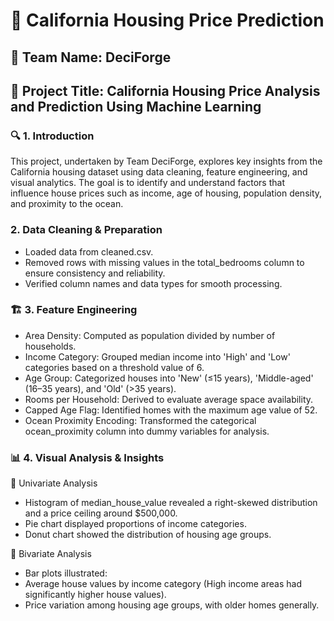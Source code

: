 # **📝 California Housing Price Prediction**
## 🔖 Team Name: DeciForge
## 📌 Project Title: California Housing Price Analysis and Prediction Using Machine Learning
### 🔍 1. Introduction
This project, undertaken by Team DeciForge, explores key insights from the California housing dataset using data cleaning, feature engineering, and visual analytics. The goal is to identify and understand factors that influence house prices such as income, age of housing, population density, and proximity to the ocean.

### 2. Data Cleaning & Preparation
- Loaded data from cleaned.csv.
- Removed rows with missing values in the total_bedrooms column to ensure consistency and reliability.
- Verified column names and data types for smooth processing.

### 🏗️ 3. Feature Engineering
- Area Density: Computed as population divided by number of households.
- Income Category: Grouped median income into 'High' and 'Low' categories based on a threshold value of 6.
- Age Group: Categorized houses into 'New' (≤15 years), 'Middle-aged' (16–35 years), and 'Old' (>35 years).
- Rooms per Household: Derived to evaluate average space availability.
- Capped Age Flag: Identified homes with the maximum age value of 52.
- Ocean Proximity Encoding: Transformed the categorical ocean_proximity column into dummy variables for analysis.

### 📊 4. Visual Analysis & Insights
🔸 Univariate Analysis
- Histogram of median_house_value revealed a right-skewed distribution and a price ceiling around $500,000.
- Pie chart displayed proportions of income categories.
- Donut chart showed the distribution of housing age groups.

🔸 Bivariate Analysis
- Bar plots illustrated:
- Average house values by income category (High income areas had significantly higher house values).
- Price variation among housing age groups, with older homes generally.


